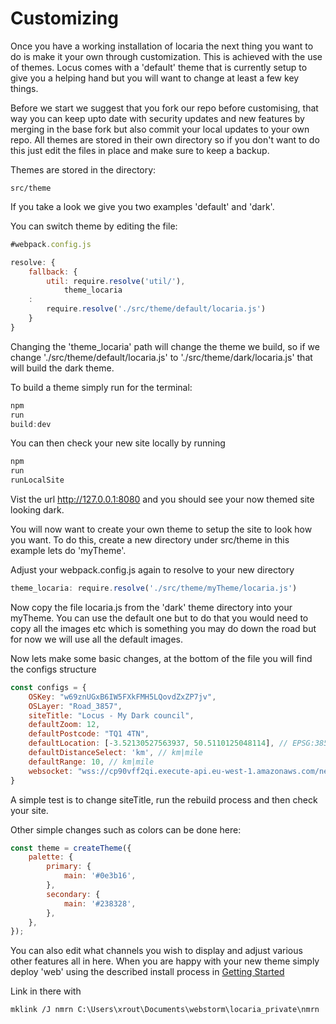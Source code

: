 # Customizing

Once you have a working installation of locaria the next thing you want to do is make it your own through customization.
This is achieved with the use of themes. Locus comes with a 'default' theme that is currently setup to give you a
helping hand but you will want to change at least a few key things.

Before we start we suggest that you fork our repo before customising, that way you can keep upto date with security
updates and new features by merging in the base fork but also commit your local updates to your own repo. All themes are
stored in their own directory so if you don't want to do this just edit the files in place and make sure to keep a
backup.

Themes are stored in the directory:

`src/theme`

If you take a look we give you two examples 'default' and 'dark'.

You can switch theme by editing the file:

```javascript
#webpack.config.js

resolve: {
	fallback: {
		util: require.resolve('util/'),
			theme_locaria
	:
		require.resolve('./src/theme/default/locaria.js')
	}
}
```

Changing the 'theme_locaria' path will change the theme we build, so if we change './src/theme/default/locaria.js' to
'./src/theme/dark/locaria.js' that will build the dark theme.

To build a theme simply run for the terminal:

```javascript
npm
run
build:dev
```

You can then check your new site locally by running

```javascript
npm
run
runLocalSite
```

Vist the url http://127.0.0.1:8080 and you should see your now themed site looking dark.

You will now want to create your own theme to setup the site to look how you want. To do this, create a new directory
under src/theme in this example lets do 'myTheme'.

Adjust your webpack.config.js again to resolve to your new directory

```javascript
theme_locaria: require.resolve('./src/theme/myTheme/locaria.js')
```

Now copy the file locaria.js from the 'dark' theme directory into your myTheme. You can use the default one but to do
that you would need to copy all the images etc which is something you may do down the road but for now we will use all
the default images.

Now lets make some basic changes, at the bottom of the file you will find the configs structure

```javascript
const configs = {
	OSKey: "w69znUGxB6IW5FXkFMH5LQovdZxZP7jv",
	OSLayer: "Road_3857",
	siteTitle: "Locus - My Dark council",
	defaultZoom: 12,
	defaultPostcode: "TQ1 4TN",
	defaultLocation: [-3.52130527563937, 50.5110125048114], // EPSG:3857
	defaultDistanceSelect: 'km', // km|mile
	defaultRange: 10, // km|mile
	websocket: "wss://cp90vff2qi.execute-api.eu-west-1.amazonaws.com/new"
}

```

A simple test is to change siteTitle, run the rebuild process and then check your site.

Other simple changes such as colors can be done here:

```javascript
const theme = createTheme({
	palette: {
		primary: {
			main: '#0e3b16',
		},
		secondary: {
			main: '#238328',
		},
	},
});
```

You can also edit what channels you wish to display and adjust various other features all in here. When you are happy
with your new theme simply deploy 'web' using the described install process
in [Getting Started](docs/getting_started.md)

Link in there with

```shell
mklink /J nmrn C:\Users\xrout\Documents\webstorm\locaria_private\nmrn
```